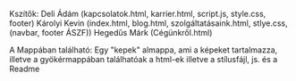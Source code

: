 Kszítők: Deli Ádám (kapcsolatok.html, karrier.html, script.js, style.css, footer)
         Károlyi Kevin (index.html, blog.html, szolgáltatásaink.html, stlye.css, (navbar, footer ÁSZF))
         Hegedűs Márk (Cégünkről.html)

A Mappában található: Egy "kepek" almappa, ami a képeket tartalmazza, illetve a gyökérmappában találhatóak a html-ek illetve a stílusfájl, js. és a Readme